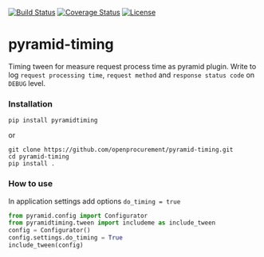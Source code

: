 [![Build Status](https://travis-ci.org/openprocurement/pyramid-timing.svg?branch=master)](https://travis-ci.org/openprocurement/pyramid-timing)
[![Coverage Status](https://coveralls.io/repos/github/openprocurement/pyramid-timing/badge.svg)](https://coveralls.io/github/openprocurement/pyramid-timing)
[![License](https://img.shields.io/badge/License-Apache%202.0-blue.svg)](https://opensource.org/licenses/Apache-2.0)

# pyramid-timing

Timing tween for measure request process time as pyramid plugin.
Write to log `request processing time`, `request method` and `response status code` on `DEBUG` level.

### Installation

```shell
pip install pyramidtiming
```

or

```shell
git clone https://github.com/openprocurement/pyramid-timing.git
cd pyramid-timing
pip install .
```

### How to use

In application settings add options `do_timing = true`

```python
from pyramid.config import Configurator
from pyramidtiming.tween import includeme as include_tween
config = Configurator()
config.settings.do_timing = True
include_tween(config)
```
